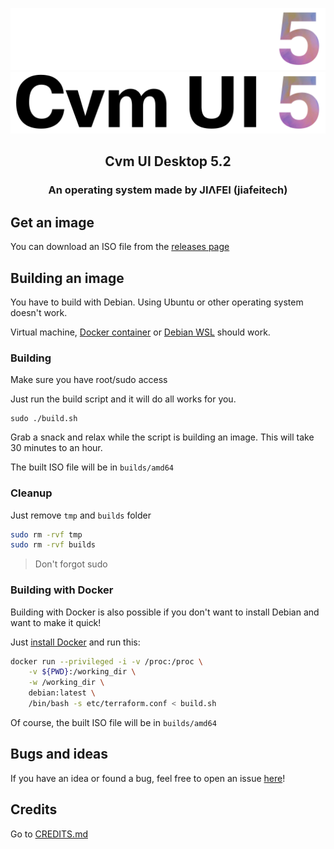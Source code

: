 <p align="center">
    <img alt="cvm logo dark mode" src="https://raw.githubusercontent.com/jiafeitech/cvm-ui-desktop/main/assets/pixmaps/cvm-ui-desktop-logo-text-dark.png#gh-dark-mode-only">
    <img alt="cvm logo light mode" src="https://raw.githubusercontent.com/jiafeitech/cvm-ui-desktop/main/assets/pixmaps/cvm-ui-desktop-logo-text.png#gh-light-mode-only">
</p>

<h2 align="center">
    Cvm UI Desktop 5.2
</h2>
<h3 align="center">
    An operating system made by JIΛFEI (jiafeitech)
</h3>

## Get an image

You can download an ISO file from the [releases page](https://github.com/jiafeitech/cvm-ui-desktop/releases)

## Building an image

You have to build with Debian. Using Ubuntu or other operating system doesn't work.

Virtual machine, [Docker container](https://hub.docker.com/_/debian) or [Debian WSL](https://www.microsoft.com/store/productId/9MSVKQC78PK6) should work.

### Building

Make sure you have root/sudo access

Just run the build script and it will do all works for you.

```
sudo ./build.sh
```

Grab a snack and relax while the script is building an image. This will take 30 minutes to an hour.

The built ISO file will be in `builds/amd64`

### Cleanup

Just remove `tmp` and `builds` folder

```bash
sudo rm -rvf tmp
sudo rm -rvf builds
```

> Don't forgot sudo

### Building with Docker

Building with Docker is also possible if you don't want to install Debian and want to make it quick!

Just [install Docker](https://docs.docker.com/engine/install/) and run this:

```bash
docker run --privileged -i -v /proc:/proc \
    -v ${PWD}:/working_dir \
    -w /working_dir \
    debian:latest \
    /bin/bash -s etc/terraform.conf < build.sh
```

Of course, the built ISO file will be in `builds/amd64`

## Bugs and ideas

If you have an idea or found a bug, feel free to open an issue [here](https://github.com/jiafeitech/cvm-ui-desktop/issues/new)!

## Credits

Go to [CREDITS.md](CREDITS.md)
